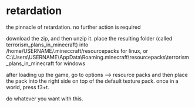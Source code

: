# retardation
the pinnacle of retardation. no further action is required

download the zip, and then unzip it. place the resulting folder (called terrorism_plans_in_minecraft) into /home/USERNAME/.mineccraft/resourcepacks for linux, or C:\Users\USERNAME\AppData\Roaming\.minecraft\resourcepacks\terrorism_plans_in_minecraft for windows

after loading up the game, go to options --> resource packs and then place the pack into the right side on top of the default texture pack. once in a world, press f3+t.

do whatever you want with this.

